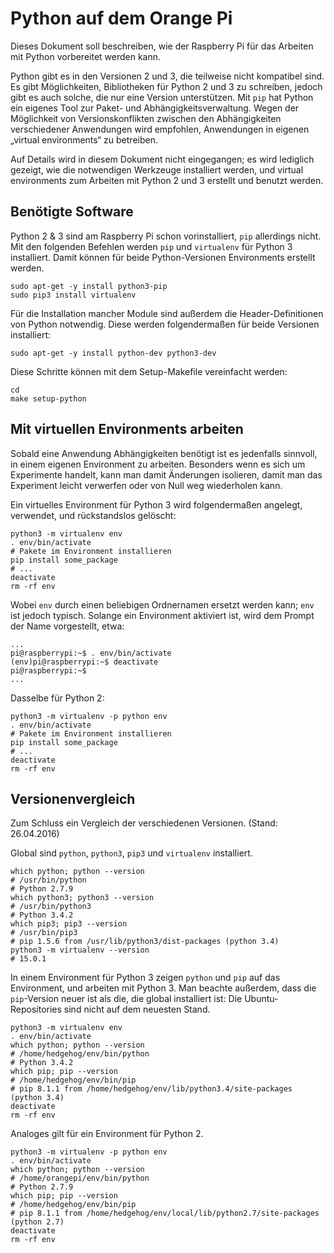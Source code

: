 # Python auf dem Orange Pi

Dieses Dokument soll beschreiben, wie der Raspberry Pi für das Arbeiten mit Python vorbereitet werden kann.

Python gibt es in den Versionen 2 und 3, die teilweise nicht kompatibel sind.
Es gibt Möglichkeiten, Bibliotheken für Python 2 und 3 zu schreiben, jedoch gibt es auch solche, die nur eine Version unterstützen.
Mit `pip` hat Python ein eigenes Tool zur Paket- und Abhängigkeitsverwaltung.
Wegen der Möglichkeit von Versionskonflikten zwischen den Abhängigkeiten verschiedener Anwendungen wird empfohlen, Anwendungen in eigenen „virtual environments“ zu betreiben.

Auf Details wird in diesem Dokument nicht eingegangen; es wird lediglich gezeigt, wie die notwendigen Werkzeuge installiert werden, und virtual environments zum Arbeiten mit Python 2 und 3 erstellt und benutzt werden.

## Benötigte Software

Python 2 & 3 sind am Raspberry Pi schon vorinstalliert, `pip` allerdings nicht.
Mit den folgenden Befehlen werden `pip` und `virtualenv` für Python 3 installiert.
Damit können für beide Python-Versionen Environments erstellt werden.

    sudo apt-get -y install python3-pip
    sudo pip3 install virtualenv

Für die Installation mancher Module sind außerdem die Header-Definitionen von Python notwendig.
Diese werden folgendermaßen für beide Versionen installiert:

    sudo apt-get -y install python-dev python3-dev

Diese Schritte können mit dem Setup-Makefile vereinfacht werden:

    cd
    make setup-python

## Mit virtuellen Environments arbeiten

Sobald eine Anwendung Abhängigkeiten benötigt ist es jedenfalls sinnvoll, in einem eigenen Environment zu arbeiten.
Besonders wenn es sich um Experimente handelt, kann man damit Änderungen isolieren, damit man das Experiment leicht verwerfen oder von Null weg wiederholen kann.

Ein virtuelles Environment für Python 3 wird folgendermaßen angelegt, verwendet, und rückstandslos gelöscht:

    python3 -m virtualenv env
    . env/bin/activate
    # Pakete im Environment installieren
    pip install some_package
    # ...
    deactivate
    rm -rf env

Wobei `env` durch einen beliebigen Ordnernamen ersetzt werden kann; `env` ist jedoch typisch.
Solange ein Environment aktiviert ist, wird dem Prompt der Name vorgestellt, etwa:

    ...
    pi@raspberrypi:~$ . env/bin/activate
    (env)pi@raspberrypi:~$ deactivate
    pi@raspberrypi:~$
    ...

Dasselbe für Python 2:

    python3 -m virtualenv -p python env
    . env/bin/activate
    # Pakete im Environment installieren
    pip install some_package
    # ...
    deactivate
    rm -rf env

## Versionenvergleich

Zum Schluss ein Vergleich der verschiedenen Versionen. (Stand: 26.04.2016)

Global sind `python`, `python3`, `pip3` und `virtualenv` installiert.

    which python; python --version
    # /usr/bin/python
    # Python 2.7.9
    which python3; python3 --version
    # /usr/bin/python3
    # Python 3.4.2
    which pip3; pip3 --version
    # /usr/bin/pip3
    # pip 1.5.6 from /usr/lib/python3/dist-packages (python 3.4)
    python3 -m virtualenv --version
    # 15.0.1

In einem Environment für Python 3 zeigen `python` und `pip` auf das Environment, und arbeiten mit Python 3.
Man beachte außerdem, dass die `pip`-Version neuer ist als die, die global installiert ist:
Die Ubuntu-Repositories sind nicht auf dem neuesten Stand.

    python3 -m virtualenv env
    . env/bin/activate
    which python; python --version
    # /home/hedgehog/env/bin/python
    # Python 3.4.2
    which pip; pip --version
    # /home/hedgehog/env/bin/pip
    # pip 8.1.1 from /home/hedgehog/env/lib/python3.4/site-packages (python 3.4)
    deactivate
    rm -rf env

Analoges gilt für ein Environment für Python 2.

    python3 -m virtualenv -p python env
    . env/bin/activate
    which python; python --version
    # /home/orangepi/env/bin/python
    # Python 2.7.9
    which pip; pip --version
    # /home/hedgehog/env/bin/pip
    # pip 8.1.1 from /home/hedgehog/env/local/lib/python2.7/site-packages (python 2.7)
    deactivate
    rm -rf env

